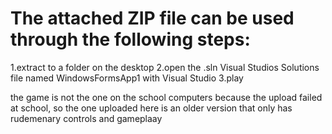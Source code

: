 # The attached ZIP file can be used through the following steps:
1.extract to a folder on the desktop
2.open the .sln Visual Studios Solutions file named WindowsFormsApp1 with Visual Studio
3.play

the game is not the one on the school computers because the upload failed at school, so the one uploaded here is an older version that only has rudemenary controls and gameplaay
